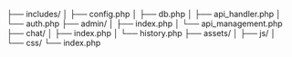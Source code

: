 ├── includes/
│   ├── config.php
│   ├── db.php
│   ├── api_handler.php
│   └── auth.php
├── admin/
│   ├── index.php
│   └── api_management.php
├── chat/
│   ├── index.php
│   └── history.php
├── assets/
│   ├── js/
│   └── css/
└── index.php